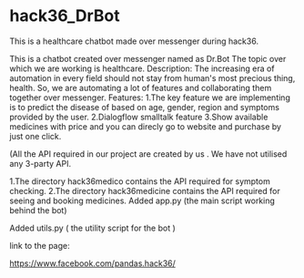 # hack36_DrBot
This is a healthcare chatbot made over messenger during hack36.

This is a chatbot created over messenger named as Dr.Bot The topic over which we are working is healthcare. Description: The increasing era of automation in every field should not stay from human's most precious thing, health. So, we are automating a lot of features and collaborating them together over messenger. Features: 1.The key feature we are implementing is to predict the disease of based on age, gender, region and symptoms provided by the user. 2.Dialogflow smalltalk feature 3.Show available medicines with price and you can direcly go to website and purchase by just one click.

(All the API required in our project are created by us . We have not utilised any 3-party API.

1.The directory hack36medico contains the API required for symptom checking.
2.The directory hack36medicine contains the API required for seeing and booking medicines.
Added app.py (the main script working behind the bot)

Added utils.py ( the utility script for the bot )


link to the page:

https://www.facebook.com/pandas.hack36/
